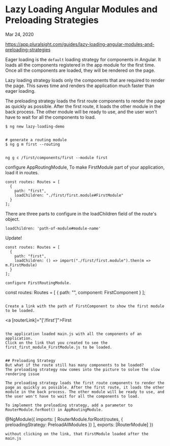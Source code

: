 # Lazy Loading Angular Modules and Preloading Strategies
Mar 24, 2020

https://app.pluralsight.com/guides/lazy-loading-angular-modules-and-preloading-strategies


Eager loading is the `default` loading strategy for components in Angular. 
It loads all the components registered in the app module for the first time. Once all the components are loaded, they will be rendered on the page.


Lazy loading strategy loads only the components that are required to render the page. This saves time and renders the application much faster than eager loading.


The preloading strategy loads the first route components to render the page as quickly as possible. After the first route, it loads the other module in the back process. The other module will be ready to use, and the user won't have to wait for all the components to load.


```
$ ng new lazy-loading-demo


# generate a routing module
$ ng g m first --routing


ng g c /first/components/first --module first
```

configure AppRoutingModule, To make FirstModule part of your application, load it in routes.
```
const routes: Routes = [
  {
    path: "first",
    loadChildren: "./first/first.module#FirstModule"
  }
];
```
There are three parts to configure in the loadChildren field of the route's object.
```
loadChildren: 'path-of-module#module-name'
```


Update!
```
const routes: Routes = [
  {
    path: "first",
    loadChildren: () => import("./first/first.module").then(m => m.FirstModule)
  }
];

configure FirstRoutingModule.
```
const routes: Routes = [
  {
    path: "",
    component: FirstComponent
  }
];
```

Create a link with the path of FirstComponent to show the first module to be loaded.
```
<a [routerLink]="['/first']">First</a> <router-outlet></router-outlet>
```

the application loaded main.js with all the components of an application.
Click on the link that you created to see the first_first_module_FirstModule.js to be loaded.


## Preloading Strategy
But what if the route still has many components to be loaded? 
The preloading strategy now comes into the picture to solve the slow rendering issue

The preloading strategy loads the first route components to render the page as quickly as possible. After the first route, it loads the other module in the back process. The other module will be ready to use, and the user won't have to wait for all the components to load.

To implement the preloading strategy, add a parameter to RouterModule.forRoot() in AppRoutingModule.
```
@NgModule({
  imports: [
    RouterModule.forRoot(routes, {
      preloadingStrategy: PreloadAllModules
    })
  ],
  exports: [RouterModule]
})
```
without clicking on the link, that FirstModule loaded after the main.js
